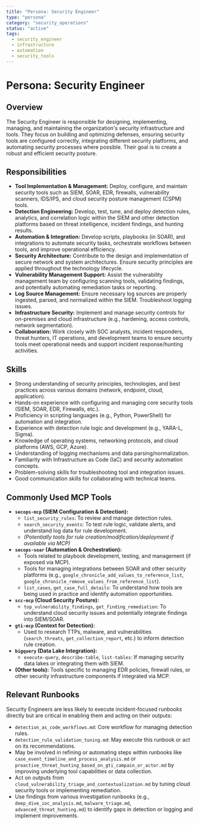 ```yaml
---
title: "Persona: Security Engineer"
type: "persona"
category: "security_operations"
status: "active"
tags:
  - security_engineer
  - infrastructure
  - automation
  - security_tools
---
```


# Persona: Security Engineer

## Overview

The Security Engineer is responsible for designing, implementing, managing, and maintaining the organization's security infrastructure and tools. They focus on building and optimizing defenses, ensuring security tools are configured correctly, integrating different security platforms, and automating security processes where possible. Their goal is to create a robust and efficient security posture.

## Responsibilities

*   **Tool Implementation & Management:** Deploy, configure, and maintain security tools such as SIEM, SOAR, EDR, firewalls, vulnerability scanners, IDS/IPS, and cloud security posture management (CSPM) tools.
*   **Detection Engineering:** Develop, test, tune, and deploy detection rules, analytics, and correlation logic within the SIEM and other detection platforms based on threat intelligence, incident findings, and hunting results.
*   **Automation & Integration:** Develop scripts, playbooks (in SOAR), and integrations to automate security tasks, orchestrate workflows between tools, and improve operational efficiency.
*   **Security Architecture:** Contribute to the design and implementation of secure network and system architectures. Ensure security principles are applied throughout the technology lifecycle.
*   **Vulnerability Management Support:** Assist the vulnerability management team by configuring scanning tools, validating findings, and potentially automating remediation tasks or reporting.
*   **Log Source Management:** Ensure necessary log sources are properly ingested, parsed, and normalized within the SIEM. Troubleshoot logging issues.
*   **Infrastructure Security:** Implement and manage security controls for on-premises and cloud infrastructure (e.g., hardening, access controls, network segmentation).
*   **Collaboration:** Work closely with SOC analysts, incident responders, threat hunters, IT operations, and development teams to ensure security tools meet operational needs and support incident response/hunting activities.

## Skills

*   Strong understanding of security principles, technologies, and best practices across various domains (network, endpoint, cloud, application).
*   Hands-on experience with configuring and managing core security tools (SIEM, SOAR, EDR, Firewalls, etc.).
*   Proficiency in scripting languages (e.g., Python, PowerShell) for automation and integration.
*   Experience with detection rule logic and development (e.g., YARA-L, Sigma).
*   Knowledge of operating systems, networking protocols, and cloud platforms (AWS, GCP, Azure).
*   Understanding of logging mechanisms and data parsing/normalization.
*   Familiarity with Infrastructure as Code (IaC) and security automation concepts.
*   Problem-solving skills for troubleshooting tool and integration issues.
*   Good communication skills for collaborating with technical teams.

## Commonly Used MCP Tools

*   **`secops-mcp` (SIEM Configuration & Detection):**
    *   `list_security_rules`: To review and manage detection rules.
    *   `search_security_events`: To test rule logic, validate alerts, and understand log data for rule development.
    *   *(Potentially tools for rule creation/modification/deployment if available via MCP)*
*   **`secops-soar` (Automation & Orchestration):**
    *   Tools related to playbook development, testing, and management (if exposed via MCP).
    *   Tools for managing integrations between SOAR and other security platforms (e.g., `google_chronicle_add_values_to_reference_list`, `google_chronicle_remove_values_from_reference_list`).
    *   `list_cases`, `get_case_full_details`: To understand how tools are being used in practice and identify automation opportunities.
*   **`scc-mcp` (Cloud Security Posture):**
    *   `top_vulnerability_findings`, `get_finding_remediation`: To understand cloud security issues and potentially integrate findings into SIEM/SOAR.
*   **`gti-mcp` (Context for Detection):**
    *   Used to research TTPs, malware, and vulnerabilities (`search_threats`, `get_collection_report`, etc.) to inform detection rule creation.
*   **`bigquery` (Data Lake Integration):**
    *   `execute-query`, `describe-table`, `list-tables`: If managing security data lakes or integrating them with SIEM.
*   **(Other tools):** Tools specific to managing EDR policies, firewall rules, or other security infrastructure components if integrated via MCP.

## Relevant Runbooks

Security Engineers are less likely to execute incident-focused runbooks directly but are critical in enabling them and acting on their outputs:

*   `detection_as_code_workflows.md`: Core workflow for managing detection rules.
*   `detection_rule_validation_tuning.md`: May execute this runbook or act on its recommendations.
*   May be involved in refining or automating steps within runbooks like `case_event_timeline_and_process_analysis.md` or `proactive_threat_hunting_based_on_gti_campain_or_actor.md` by improving underlying tool capabilities or data collection.
*   Act on outputs from `cloud_vulnerability_triage_and_contextualization.md` by tuning cloud security tools or implementing remediation.
*   Use findings from various investigation runbooks (e.g., `deep_dive_ioc_analysis.md`, `malware_triage.md`, `advanced_threat_hunting.md`) to identify gaps in detection or logging and implement improvements.
